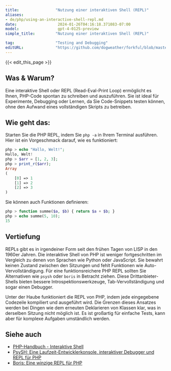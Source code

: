 ```yaml
---
title:                "Nutzung einer interaktiven Shell (REPL)"
aliases:
- de/php/using-an-interactive-shell-repl.md
date:                  2024-01-26T04:16:18.371083-07:00
model:                 gpt-4-0125-preview
simple_title:         "Nutzung einer interaktiven Shell (REPL)"

tag:                  "Testing and Debugging"
editURL:              "https://github.com/dogweather/forkful/blob/master/content/de/php/using-an-interactive-shell-repl.md"
---
```


{{< edit_this_page >}}

## Was & Warum?
Eine interaktive Shell oder REPL (Read-Eval-Print Loop) ermöglicht es Ihnen, PHP-Code spontan zu schreiben und auszuführen. Sie ist ideal für Experimente, Debugging oder Lernen, da Sie Code-Snippets testen können, ohne den Aufwand eines vollständigen Skripts zu betreiben.

## Wie geht das:
Starten Sie die PHP REPL, indem Sie `php -a` in Ihrem Terminal ausführen. Hier ist ein Vorgeschmack darauf, wie es funktioniert:

```php
php > echo "Hallo, Welt!";
Hallo, Welt!
php > $arr = [1, 2, 3];
php > print_r($arr);
Array
(
    [0] => 1
    [1] => 2
    [2] => 3
)
```

Sie können auch Funktionen definieren:

```php
php > function summe($a, $b) { return $a + $b; }
php > echo summe(5, 10);
15
```

## Vertiefung
REPLs gibt es in irgendeiner Form seit den frühen Tagen von LISP in den 1960er Jahren. Die interaktive Shell von PHP ist weniger fortgeschritten im Vergleich zu denen von Sprachen wie Python oder JavaScript. Sie bewahrt keinen Zustand zwischen den Sitzungen und fehlt Funktionen wie Auto-Vervollständigung. Für eine funktionsreichere PHP REPL sollten Sie Alternativen wie `psysh` oder `boris` in Betracht ziehen. Diese Drittanbieter-Shells bieten bessere Introspektionswerkzeuge, Tab-Vervollständigung und sogar einen Debugger.

Unter der Haube funktioniert die REPL von PHP, indem jede eingegebene Codezeile kompiliert und ausgeführt wird. Die Grenzen dieses Ansatzes werden bei Dingen wie dem erneuten Deklarieren von Klassen klar, was in derselben Sitzung nicht möglich ist. Es ist großartig für einfache Tests, kann aber für komplexe Aufgaben umständlich werden.

## Siehe auch
- [PHP-Handbuch - Interaktive Shell](https://www.php.net/manual/de/features.commandline.interactive.php)
- [PsySH: Eine Laufzeit-Entwicklerkonsole, interaktiver Debugger und REPL für PHP](https://psysh.org/)
- [Boris: Eine winzige REPL für PHP](https://github.com/borisrepl/boris)
